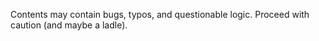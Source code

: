 Contents may contain bugs, typos, and questionable logic. Proceed with caution (and maybe a ladle).
